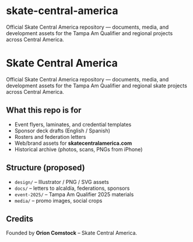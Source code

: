 # skate-central-america
Official Skate Central America repository — documents, media, and development assets for the Tampa Am Qualifier and regional projects across Central America.
# Skate Central America

Official Skate Central America repository — documents, media, and development assets for the Tampa Am Qualifier and regional skate projects across Central America.

## What this repo is for
- Event flyers, laminates, and credential templates
- Sponsor deck drafts (English / Spanish)
- Rosters and federation letters
- Web/brand assets for **skatecentralamerica.com**
- Historical archive (photos, scans, PNGs from iPhone)

## Structure (proposed)
- `design/` – Illustrator / PNG / SVG assets
- `docs/` – letters to alcaldía, federations, sponsors
- `event-2025/` – Tampa Am Qualifier 2025 materials
- `media/` – promo images, social crops

## Credits
Founded by **Orion Comstock** – Skate Central America.
